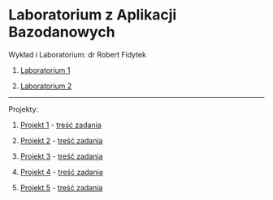 # Laboratorium z Aplikacji Bazodanowych

Wykład i Laboratorium: dr Robert Fidytek


1. [Laboratorium 1](lab1)

2. [Laboratorium 2](lab2)

***************************************

Projekty:

1. [Projekt 1](Projekt1/zad1_libpq_Adamczyk_243217.zip) - [treść zadania](Projekt1/zad1.txt)

2. [Projekt 2](Projekt2/zad2_apex5_Adamczyk_243217.zip) - [treść zadania](Projekt2/zad2.txt)

3. [Projekt 3](Projekt3/zad3_yii_Adamczyk_243217.zip) - [treść zadania](Projekt3/zad3.txt)

4. [Projekt 4](Projekt4/zad4_java_Adamczyk_243217.zip) - [treść zadania](Projekt4/zad4.txt)

5. [Projekt 5](Projekt5/zad5_Adamczyk_243217.zip) - [treść zadania](Projekt5/zad5.txt)
